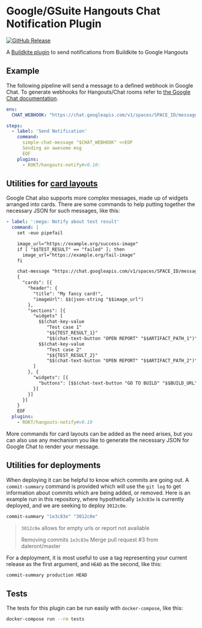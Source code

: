 # Google/GSuite Hangouts Chat Notification Plugin

[![GitHub Release](https://img.shields.io/github/v/release/ROKT/hangouts-notify-buildkite-plugin.svg)](https://github.com/ROKT/hangouts-notify-buildkite-plugin/releases)

A [Buildkite plugin](https://buildkite.com/docs/agent/v3/plugins) to send notifications from Buildkite to Google Hangouts

## Example

The following pipeline will send a message to a defined webhook in Google Chat. To generate webhooks for Hangouts/Chat rooms refer to [the Google Chat documentation][webhooks].

```yaml
env:
  CHAT_WEBHOOK: "https://chat.googleapis.com/v1/spaces/SPACE_ID/messages?key=LONG_COMPLICATED_WEBHOOK_KEY&token=LONG_COMPLICATED_TOKEN"

steps:
  - label: 'Send Notification'
    command:
      simple-chat-message "$CHAT_WEBHOOK" <<EOF
      Sending an awesome msg
      EOF
    plugins:
      - ROKT/hangouts-notify#v0.10:
```

[webhooks]: https://developers.google.com/hangouts/chat/quickstart/incoming-bot-python#step_1_register_the_incoming_webhook

## Utilities for [card layouts][cards]

Google Chat also supports more complex messages, made up of widgets arranged into cards. There are some commands to help putting together the necessary JSON for such messages, like this:

```yaml
- label: ':mega: Notify about test result'
  command: |
    set -euo pipefail

    image_url="https://example.org/success-image"
    if [ "$$TEST_RESULT" == "failed" ]; then
      image_url="https://example.org/fail-image"
    fi

    chat-message "https://chat.googleapis.com/v1/spaces/SPACE_ID/messages?key=LONG_COMPLICATED_WEBHOOK_KEY&token=LONG_COMPLICATED_TOKEN" <<EOF
    {
      "cards": [{
        "header": {
          "title": "My fancy card!",
          "imageUrl": $$(json-string "$$image_url")
        },
        "sections": [{
          "widgets" [
            $$(chat-key-value
               "Test case 1"
               "$${TEST_RESULT_1}"
               "$$(chat-text-button "OPEN REPORT" "$$ARTIFACT_PATH_1")"),
            $$(chat-key-value
               "Test case 2"
               "$${TEST_RESULT_2}"
               "$$(chat-text-button "OPEN REPORT" "$$ARTIFACT_PATH_2")")
          ]
        }, {
          "widgets": [{
            "buttons": [$$(chat-text-button "GO TO BUILD" "$$BUILD_URL")]
          }]
        }]
      }]
    }
    EOF
  plugins:
    - ROKT/hangouts-notify#v0.10
```

More commands for card layouts can be added as the need arises, but you can also use any mechanism you like to generate the necessary JSON for Google Chat to render your message.

[cards]: https://developers.google.com/hangouts/chat/reference/message-formats/cards

## Utilities for deployments

When deploying it can be helpful to know which commits are going out. A `commit-summary` command is provided which will use the `git log` to get information about commits which are being added, or removed. Here is an example run in this repository, where hypothetically `1e3c83e` is currently deployed, and we are seeking to deploy `3012c0e`.

```bash
commit-summary "1e3c83e" "3012c0e"
```

> `3012c0e` allows for empty urls or report not available
>
> Removing commits
> `1e3c83e` Merge pull request #3 from daleront/master

For a deployment, it is most useful to use a tag representing your current release as the first argument, and `HEAD` as the second, like this:

```bash
commit-summary production HEAD
```

## Tests

The tests for this plugin can be run easily with `docker-compose`, like this:

```bash
docker-compose run --rm tests
```
